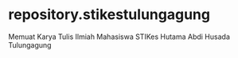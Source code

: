 # repository.stikestulungagung
Memuat Karya Tulis Ilmiah Mahasiswa STIKes Hutama Abdi Husada Tulungagung
